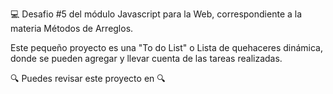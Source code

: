 
💻 Desafio #5 del módulo Javascript para la Web, correspondiente a la materia Métodos de Arreglos.

Este pequeño proyecto es una "To do List" o Lista de quehaceres dinámica, donde se pueden agregar y llevar cuenta de las tareas realizadas.


🔍 Puedes revisar este proyecto en  🔍
